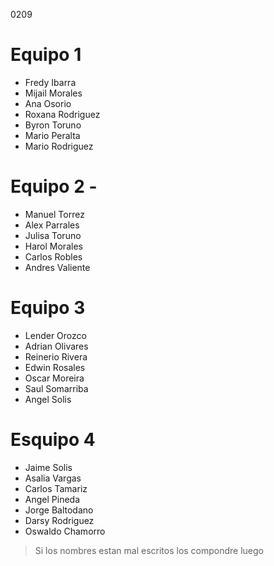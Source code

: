 0209

# Equipo 1
- Fredy Ibarra
- Mijail Morales
- Ana Osorio
- Roxana Rodriguez
- Byron Toruno
- Mario Peralta
- Mario Rodriguez

# Equipo 2 - 
- Manuel Torrez
- Alex Parrales
- Julisa Toruno
- Harol Morales
- Carlos Robles
- Andres Valiente

# Equipo 3
- Lender Orozco
- Adrian Olivares
- Reinerio Rivera
- Edwin Rosales
- Oscar Moreira
- Saul Somarriba
- Angel Solis

# Esquipo 4
- Jaime Solis
- Asalia Vargas
- Carlos Tamariz
- Angel Pineda
- Jorge Baltodano
- Darsy Rodriguez
- Oswaldo Chamorro

> Si los nombres estan mal escritos los compondre luego
